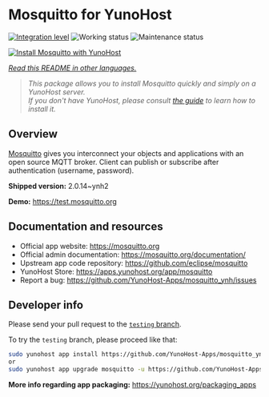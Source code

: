<!--
N.B.: This README was automatically generated by <https://github.com/YunoHost/apps/tree/master/tools/readme_generator>
It shall NOT be edited by hand.
-->

# Mosquitto for YunoHost

[![Integration level](https://dash.yunohost.org/integration/mosquitto.svg)](https://dash.yunohost.org/appci/app/mosquitto) ![Working status](https://ci-apps.yunohost.org/ci/badges/mosquitto.status.svg) ![Maintenance status](https://ci-apps.yunohost.org/ci/badges/mosquitto.maintain.svg)

[![Install Mosquitto with YunoHost](https://install-app.yunohost.org/install-with-yunohost.svg)](https://install-app.yunohost.org/?app=mosquitto)

*[Read this README in other languages.](./ALL_README.md)*

> *This package allows you to install Mosquitto quickly and simply on a YunoHost server.*  
> *If you don't have YunoHost, please consult [the guide](https://yunohost.org/install) to learn how to install it.*

## Overview

[Mosquitto](https://mosquitto.org/) gives you interconnect your objects and applications with an open source MQTT broker. Client can publish or subscribe after authentication (username, password).


**Shipped version:** 2.0.14~ynh2

**Demo:** <https://test.mosquitto.org>
## Documentation and resources

- Official app website: <https://mosquitto.org>
- Official admin documentation: <https://mosquitto.org/documentation/>
- Upstream app code repository: <https://github.com/eclipse/mosquitto>
- YunoHost Store: <https://apps.yunohost.org/app/mosquitto>
- Report a bug: <https://github.com/YunoHost-Apps/mosquitto_ynh/issues>

## Developer info

Please send your pull request to the [`testing` branch](https://github.com/YunoHost-Apps/mosquitto_ynh/tree/testing).

To try the `testing` branch, please proceed like that:

```bash
sudo yunohost app install https://github.com/YunoHost-Apps/mosquitto_ynh/tree/testing --debug
or
sudo yunohost app upgrade mosquitto -u https://github.com/YunoHost-Apps/mosquitto_ynh/tree/testing --debug
```

**More info regarding app packaging:** <https://yunohost.org/packaging_apps>
